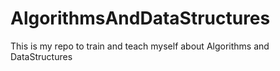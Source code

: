 # AlgorithmsAndDataStructures
This is my repo to train and teach myself about Algorithms and DataStructures
